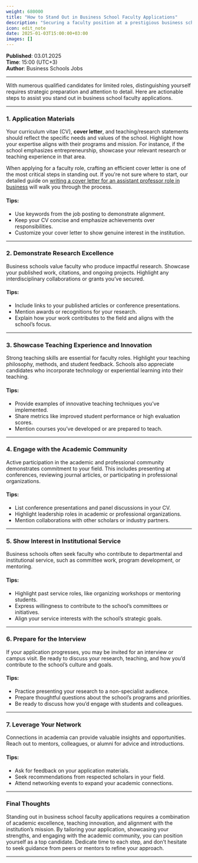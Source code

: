 ```yaml
---
weight: 680000
title: "How to Stand Out in Business School Faculty Applications"
description: "Securing a faculty position at a prestigious business school is a competitive process."
icon: edit_note
date: 2025-01-03T15:00:00+03:00
images: []
---
```


**Published**: 03.01.2025 <br> **Time**: 15:00 (UTC+3) <br> **Author**: Business Schools Jobs

---

With numerous qualified candidates for limited roles, distinguishing yourself requires strategic preparation and attention to detail. Here are actionable steps to assist you stand out in business school faculty applications.

---

### 1. **Application Materials**
Your curriculum vitae (CV), **cover letter**, and teaching/research statements should reflect the specific needs and values of the school. Highlight how your expertise aligns with their programs and mission. For instance, if the school emphasizes entrepreneurship, showcase your relevant research or teaching experience in that area.

When applying for a faculty role, crafting an efficient cover letter is one of the most critical steps in standing out. If you're not sure where to start, our detailed guide on [writing a cover letter for an assistant professor role in business](https://www.businessschoolsjobs.eu.org/blog/advice-and-tips/writing-a-cover-letter-for-an-assistant-professor-role-in-business/) will walk you through the process.


#### Tips:
- Use keywords from the job posting to demonstrate alignment.
- Keep your CV concise and emphasize achievements over responsibilities.
- Customize your cover letter to show genuine interest in the institution.

---

### 2. **Demonstrate Research Excellence**
Business schools value faculty who produce impactful research. Showcase your published work, citations, and ongoing projects. Highlight any interdisciplinary collaborations or grants you’ve secured.

#### Tips:
- Include links to your published articles or conference presentations.
- Mention awards or recognitions for your research.
- Explain how your work contributes to the field and aligns with the school’s focus.

---

### 3. **Showcase Teaching Experience and Innovation**
Strong teaching skills are essential for faculty roles. Highlight your teaching philosophy, methods, and student feedback. Schools also appreciate candidates who incorporate technology or experiential learning into their teaching.

#### Tips:
- Provide examples of innovative teaching techniques you’ve implemented.
- Share metrics like improved student performance or high evaluation scores.
- Mention courses you’ve developed or are prepared to teach.

---

### 4. **Engage with the Academic Community**
Active participation in the academic and professional community demonstrates commitment to your field. This includes presenting at conferences, reviewing journal articles, or participating in professional organizations.

#### Tips:
- List conference presentations and panel discussions in your CV.
- Highlight leadership roles in academic or professional organizations.
- Mention collaborations with other scholars or industry partners.

---

### 5. **Show Interest in Institutional Service**
Business schools often seek faculty who contribute to departmental and institutional service, such as committee work, program development, or mentoring.

#### Tips:
- Highlight past service roles, like organizing workshops or mentoring students.
- Express willingness to contribute to the school’s committees or initiatives.
- Align your service interests with the school’s strategic goals.

---

### 6. **Prepare for the Interview**
If your application progresses, you may be invited for an interview or campus visit. Be ready to discuss your research, teaching, and how you’d contribute to the school’s culture and goals.

#### Tips:
- Practice presenting your research to a non-specialist audience.
- Prepare thoughtful questions about the school’s programs and priorities.
- Be ready to discuss how you’d engage with students and colleagues.

---

### 7. **Leverage Your Network**
Connections in academia can provide valuable insights and opportunities. Reach out to mentors, colleagues, or alumni for advice and introductions.

#### Tips:
- Ask for feedback on your application materials.
- Seek recommendations from respected scholars in your field.
- Attend networking events to expand your academic connections.

---

### Final Thoughts
Standing out in business school faculty applications requires a combination of academic excellence, teaching innovation, and alignment with the institution’s mission. By tailoring your application, showcasing your strengths, and engaging with the academic community, you can position yourself as a top candidate. Dedicate time to each step, and don’t hesitate to seek guidance from peers or mentors to refine your approach.

---
